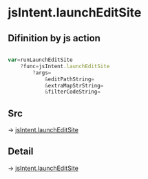 # jsIntent.launchEditSite

## Difinition by js action

```js.js

var=runLaunchEditSite
	?func=jsIntent.launchEditSite
		?args=
			&editPathString=
			&extraMapStrString=
			&filterCodeString=
```

## Src

-> [jsIntent.launchEditSite](https://github.com/puutaro/CommandClick/blob/master/app/src/main/java/com/puutaro/commandclick/fragment_lib/terminal_fragment/js_interface/JsIntent.kt#L25)

## Detail

-> [jsIntent.launchEditSite](https://github.com/puutaro/CommandClick/blob/master/md/developer/js_interface/details/JsIntent/launchEditSite.md)
